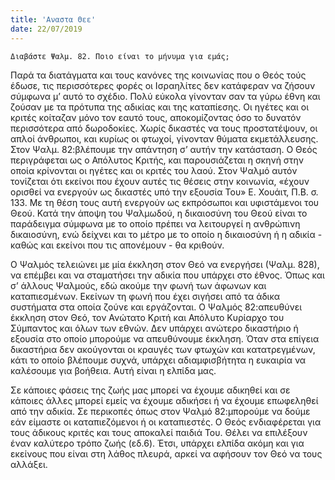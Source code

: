 ```yaml
---
title: 'Αναστα Θεε'
date: 22/07/2019
---
```


`Διαβάστε Ψαλμ. 82. Ποιο είναι το μήνυμα για εμάς;`

Παρά τα διατάγματα και τους κανόνες της κοινωνίας που ο Θεός τούς έδωσε, τις περισσότερες φορές οι Ισραηλίτες δεν κατάφεραν να ζήσουν σύμφωνα μ’ αυτό το σχέδιο. Πολύ εύκολα γίνονταν σαν τα γύρω έθνη και ζούσαν με τα πρότυπα της αδικίας και της καταπίεσης. Οι ηγέτες και οι κριτές κοίταζαν μόνο τον εαυτό τους, αποκομίζοντας όσο το δυνατόν περισσότερα από δωροδοκίες. Χωρίς δικαστές να τους προστατέψουν, οι απλοί άνθρωποι, και κυρίως οι φτωχοί, γίνονταν θύματα εκμετάλλευσης. Στον Ψαλμ. 82:βλέπουμε την απάντηση σ’ αυτήν την κατάσταση. Ο Θεός περιγράφεται ως ο Απόλυτος Κριτής, και παρουσιάζεται η σκηνή στην οποία κρίνονται οι ηγέτες και οι κριτές του λαού. Στον Ψαλμό αυτόν τονίζεται ότι εκείνοι που έχουν αυτές τις θέσεις στην κοινωνία, «έχουν ορισθεί να ενεργούν ως δικαστές υπό την εξουσία Του» Ε. Χουάιτ, Π.Β. σ. 133. Με τη θέση τους αυτή ενεργούν ως εκπρόσωποι και υφιστάμενοι του Θεού. Κατά την άποψη του Ψαλμωδού, η δικαιοσύνη του Θεού είναι το παράδειγμα σύμφωνα με το οποίο πρέπει να λειτουργεί η ανθρώπινη δικαιοσύνη, ενώ δείχνει και το μέτρο με το οποίο η δικαιοσύνη ή η αδικία - καθώς και εκείνοι που τις απονέμουν - θα κριθούν.

Ο Ψαλμός τελειώνει με μία έκκληση στον Θεό να ενεργήσει (Ψαλμ. 828), να επέμβει και να σταματήσει την αδικία που υπάρχει στο έθνος. Όπως και σ’ άλλους Ψαλμούς, εδώ ακούμε την φωνή των άφωνων και καταπιεσμένων. Εκείνων τη φωνή που έχει σιγήσει από τα άδικα συστήματα στα οποία ζούνε και εργάζονται. Ο Ψαλμός 82:απευθύνει έκκληση στον Θεό, τον Ανώτατο Κριτή και Απόλυτο Κυρίαρχο του Σύμπαντος και όλων των εθνών. Δεν υπάρχει ανώτερο δικαστήριο ή εξουσία στο οποίο μπορούμε να απευθύνουμε έκκληση. Όταν στα επίγεια δικαστήρια δεν ακούγονται οι κραυγές των φτωχών και κατατρεγμένων, κάτι το οποίο βλέπουμε συχνά, υπάρχει αδιαμφισβήτητα η ευκαιρία να καλέσουμε για βοήθεια. Αυτή είναι η ελπίδα μας.

Σε κάποιες φάσεις της ζωής μας μπορεί να έχουμε αδικηθεί και σε κάποιες άλλες μπορεί εμείς να έχουμε αδικήσει ή να έχουμε επωφεληθεί από την αδικία. Σε περικοπές όπως στον Ψαλμό 82:μπορούμε να δούμε εάν είμαστε οι καταπιεζόμενοι ή οι καταπιεστές. Ο Θεός ενδιαφέρεται για τους άδικους κριτές και τους αποκαλεί παιδιά Του. Θέλει να επιλέξουν έναν καλύτερο τρόπο ζωής (εδ.6). Έτσι, υπάρχει ελπίδα ακόμη και για εκείνους που είναι στη λάθος πλευρά, αρκεί να αφήσουν τον Θεό να τους αλλάξει.